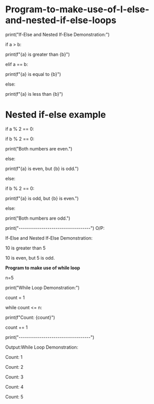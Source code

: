 # Program-to-make-use-of-l-else-and-nested-if-else-loops
print("If-Else and Nested If-Else Demonstration:")

if a > b:

print(f"{a} is greater than {b}")

elif a == b:

print(f"{a} is equal to {b}")

else:

print(f"{a} is less than {b}")

# Nested if-else example

if a % 2 == 0:

if b % 2 == 0:

print("Both numbers are even.")

else:

print(f"{a} is even, but {b} is odd.")

else:

if b % 2 == 0:

print(f"{a} is odd, but {b} is even.")

else:

print("Both numbers are odd.")

print("-----------------------------------")
O/P:

If-Else and Nested If-Else Demonstration:

10 is greater than 5

10 is even, but 5 is odd.

********Program to make use of while loop********

n=5

print("While Loop Demonstration:")

count = 1

while count <= n:

print(f"Count: {count}")

count += 1

print("-----------------------------------")

Output:While Loop Demonstration:

Count: 1

Count: 2

Count: 3

Count: 4

Count: 5
